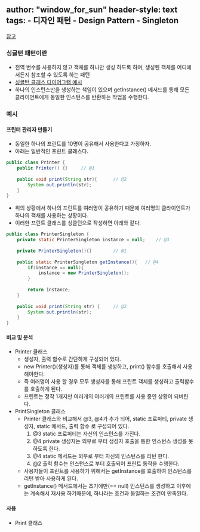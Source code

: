 author: "window_for_sun"
header-style: text
tags:
    - 디자인 패턴
    - Design Pattern
    - Singleton
---
[참고](/_posts/2019-02-08-designpattern-intro.md)  

### 싱글턴 패턴이란
- 전역 변수를 사용하지 않고 객체를 하나만 생성 하도록 하며, 생성된 객체를 어디에서든지 참조할 수 있도록 하는 패턴
- [싱글턴 클래스 다이어그램 예시](/img/designpattern-singleton-ex-classdiagram.png)
- 하나의 인스턴스만을 생성하는 책임이 있으며 getInstance() 메서드를 통해 모든 클라이언트에게 동일한 인스턴스를 반환하는 작업을 수행한다.

### 예시
#### 프린터 관리자 만들기
- 동일한 하나의 프린트를 10명이 공유해서 사용한다고 가정하자.
- 아래는 일반적인 프린트 클래스다.
```java
public class Printer {
    public Printer() {}     // @1
    
    public void print(String str){      // @2
        System.out.println(str);
    }
}
```
- 위의 상황에서 하나의 프린트를 여러명이 공유하기 때문에 여러명의 클라이언트가 하나의 객채를 사용하는 상황이다.
- 이러한 프린트 클래스를 싱클턴으로 작성하면 아래와 같다.
```java
public class PrinterSingleton {
    private static PrinterSingleton instance = null;    // @3
    
    private PrinterSingleton(){}        // @1
    
    public static PrinterSingleton getInstance(){   // @4
        if(instance == null){
            instance = new PrinterSingleton();
        }
        
        return instance;
    }
    
    public void print(String str) {     // @2
        System.out.println(str);
    }    
}
```
#### 비교 및 분석
- Printer 클래스
    - 생성자, 출력 함수로 간단하게 구성되어 있다.
    - new Printer()(생성자)를 통해 객체를 생성하고, print() 함수를 호출해서 사용해야한다.
    - 즉 여러명이 사용 할 경우 모두 생성자를 통해 프린트 객체를 생성하고 출력함수를 호출하게 된다.
    - 프린트는 정작 1개지만 여러개의 여러개의 프린트를 사용 중인 상황이 되버린다.
- PrintSingleton 클래스
    - Printer 클래스와 비교해서 @3, @4가 추가 되어, static 프로퍼티, private 생성자, static 메서드, 출력 함수 로 구성되어 있다.
        1. @3 static 프로퍼티는 자신의 인스턴스를 가진다.
        1. @4 private 생성자는 외부로 부터 생성자 호출을 통한 인스턴스 생성를 못하도록 한다.
        1. @4 static 메서드는 외부로 부터 자신의 인스턴스를 리턴 한다.
        1. @2 출력 함수는 인스턴스로 부터 호출되어 프린트 동작을 수행한다.
    - 사용자들이 프린트를 사용하기 위해서는 getInstance를 호출하여 인스턴스를 리턴 받아 사용하게 된다.
    - getInstance() 메서드에서는 초기에만(== null) 인스턴스를 생성하고 이후에는 계속해서 재사용 하기때문에, 하나라는 조건과 동일하는 조건이 만족된다.
    
#### 사용
- Print 클래스 
